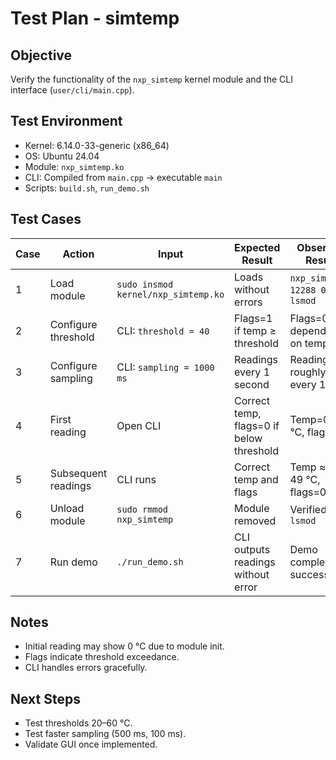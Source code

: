 # Test Plan - simtemp

## Objective
Verify the functionality of the `nxp_simtemp` kernel module and the CLI interface (`user/cli/main.cpp`).

## Test Environment
- Kernel: 6.14.0-33-generic (x86_64)  
- OS: Ubuntu 24.04  
- Module: `nxp_simtemp.ko`  
- CLI: Compiled from `main.cpp` → executable `main`  
- Scripts: `build.sh`, `run_demo.sh`  

## Test Cases

| Case | Action | Input | Expected Result | Observed Result | Status |
|------|--------|-------|----------------|----------------|--------|
| 1    | Load module | `sudo insmod kernel/nxp_simtemp.ko` | Loads without errors | `nxp_simtemp 12288 0` in `lsmod` | ✅ |
| 2    | Configure threshold | CLI: `threshold = 40` | Flags=1 if temp ≥ threshold | Flags=0/1 depending on temp | ✅ |
| 3    | Configure sampling | CLI: `sampling = 1000 ms` | Readings every 1 second | Readings roughly every 1s | ✅ |
| 4    | First reading | Open CLI | Correct temp, flags=0 if below threshold | Temp=0.000 °C, flags=0 | ⚠️ known behavior |
| 5    | Subsequent readings | CLI runs | Correct temp and flags | Temp ≈ 41–49 °C, flags=0x1 | ✅ |
| 6    | Unload module | `sudo rmmod nxp_simtemp` | Module removed | Verified via `lsmod` | ✅ |
| 7    | Run demo | `./run_demo.sh` | CLI outputs readings without error | Demo completed successfully | ✅ |

## Notes
- Initial reading may show 0 °C due to module init.  
- Flags indicate threshold exceedance.  
- CLI handles errors gracefully.  

## Next Steps
- Test thresholds 20–60 °C.  
- Test faster sampling (500 ms, 100 ms).  
- Validate GUI once implemented.

